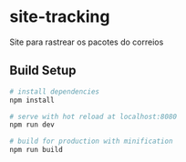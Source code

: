 # site-tracking

Site para rastrear os pacotes do correios

## Build Setup

``` bash
# install dependencies
npm install

# serve with hot reload at localhost:8080
npm run dev

# build for production with minification
npm run build
```

